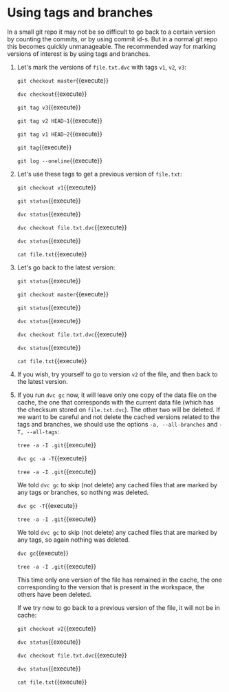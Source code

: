 # Using tags and branches

In a small git repo it may not be so difficult to go back to a certain
version by counting the commits, or by using commit id-s. But in a
normal git repo this becomes quickly unmanageable. The recommended way
for marking versions of interest is by using tags and branches.

1. Let's mark the versions of `file.txt.dvc` with tags `v1`, `v2`,
   `v3`:
   
   `git checkout master`{{execute}}
   
   `dvc checkout`{{execute}}

   `git tag v3`{{execute}}
   
   `git tag v2 HEAD~1`{{execute}}
   
   `git tag v1 HEAD~2`{{execute}}
   
   `git tag`{{execute}}
   
   `git log --oneline`{{execute}}
   
2. Let's use these tags to get a previous version of `file.txt`:
   
   `git checkout v1`{{execute}}
   
   `git status`{{execute}}
   
   `dvc status`{{execute}}
   
   `dvc checkout file.txt.dvc`{{execute}}
   
   `dvc status`{{execute}}
   
   `cat file.txt`{{execute}}
   
3. Let's go back to the latest version:
   
   `git status`{{execute}}
   
   `git checkout master`{{execute}}
   
   `git status`{{execute}}
   
   `dvc status`{{execute}}
   
   `dvc checkout file.txt.dvc`{{execute}}
   
   `dvc status`{{execute}}
   
   `cat file.txt`{{execute}}

4. If you wish, try yourself to go to version `v2` of the file, and
   then back to the latest version.

5. If you run `dvc gc` now, it will leave only one copy of the data
   file on the cache, the one that corresponds with the current data
   file (which has the checksum stored on `file.txt.dvc`). The other
   two will be deleted. If we want to be careful and not delete the
   cached versions related to the tags and branches, we should use the
   options `-a, --all-branches` and `-T, --all-tags`:
   
   `tree -a -I .git`{{execute}}
   
   `dvc gc -a -T`{{execute}}
   
   `tree -a -I .git`{{execute}}
   
   We told `dvc gc` to skip (not delete) any cached files that are
   marked by any tags or branches, so nothing was deleted.
   
   `dvc gc -T`{{execute}}
   
   `tree -a -I .git`{{execute}}
   
   We told `dvc gc` to skip (not delete) any cached files that are
   marked by any tags, so again nothing was deleted.
   
   `dvc gc`{{execute}}
   
   `tree -a -I .git`{{execute}}
   
   This time only one version of the file has remained in the cache,
   the one corresponding to the version that is present in the
   workspace, the others have been deleted.

   If we try now to go back to a previous version of the file, it will
   not be in cache:
   
   `git checkout v2`{{execute}}
   
   `dvc status`{{execute}}
   
   `dvc checkout file.txt.dvc`{{execute}}
   
   `dvc status`{{execute}}
   
   `cat file.txt`{{execute}}
